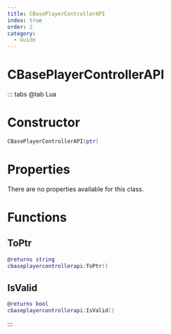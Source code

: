 ```yaml
---
title: CBasePlayerControllerAPI
index: true
order: 2
category:
  - Guide
---
```


# CBasePlayerControllerAPI

::: tabs
@tab Lua
# Constructor
```lua
CBasePlayerControllerAPI(ptr)
```
# Properties
There are no properties available for this class.
# Functions
## ToPtr
```lua
@returns string
cbaseplayercontrollerapi:ToPtr()
```
## IsValid
```lua
@returns bool
cbaseplayercontrollerapi:IsValid()
```

:::